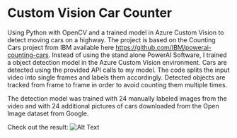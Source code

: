 # Custom Vision Car Counter
Using Python with OpenCV and a trained model in Azure Custom Vision to detect moving cars on a highway.
The project is based on the Counting Cars project from IBM available here https://github.com/IBM/powerai-counting-cars. Instead of using the stand alone PowerAI Software, I trained a object detection model in the Azure Custom Vision environment. Cars are detected using the provided API calls to my model.
The code splits the input video into single frames and labels them accordingly. Detected objects are tracked from frame to frame in order to avoid counting them multiple times.

The detection model was trained with 24 manually labeled images from the video and with 24 additional pictures of cars downloaded from the Open Image dataset from Google. 

Check out the result:
![Alt Text](https://github.com/webebe/Custom-Vision-Car-Counter/blob/master/cars.gif)

